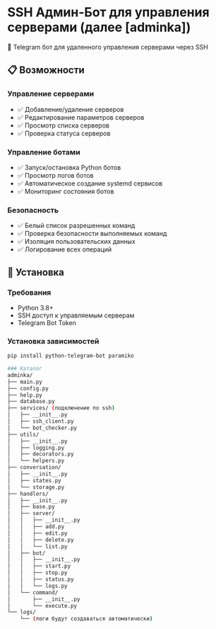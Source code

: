 # SSH Админ-Бот для управления серверами (далее [adminka])

🤖 Telegram бот для удаленного управления серверами через SSH

## 📋 Возможности

### Управление серверами
- ✅ Добавление/удаление серверов
- ✅ Редактирование параметров серверов
- ✅ Просмотр списка серверов
- ✅ Проверка статуса серверов

### Управление ботами
- ✅ Запуск/остановка Python ботов
- ✅ Просмотр логов ботов
- ✅ Автоматическое создание systemd сервисов
- ✅ Мониторинг состояния ботов

### Безопасность
- ✅ Белый список разрешенных команд
- ✅ Проверка безопасности выполняемых команд
- ✅ Изоляция пользовательских данных
- ✅ Логирование всех операций

## 🚀 Установка

### Требования
- Python 3.8+
- SSH доступ к управляемым серверам
- Telegram Bot Token

### Установка зависимостей
```bash
pip install python-telegram-bot paramiko

### Каталог 
adminka/
├── main.py
├── config.py
├── help.py
├── database.py
├── services/ (подключение по ssh)
│   ├── __init__.py
│   ├── ssh_client.py
│   └── bot_checker.py
├── utils/
│   ├── __init__.py
│   ├── logging.py
│   ├── decorators.py
│   └── helpers.py
├── conversation/
│   ├── __init__.py
│   ├── states.py
│   └── storage.py
├── handlers/
│   ├── __init__.py
│   ├── base.py
│   ├── server/
│   │   ├── __init__.py
│   │   ├── add.py
│   │   ├── edit.py
│   │   ├── delete.py
│   │   └── list.py
│   ├── bot/
│   │   ├── __init__.py
│   │   ├── start.py
│   │   ├── stop.py
│   │   ├── status.py
│   │   └── logs.py
│   └── command/
│       ├── __init__.py
│       └── execute.py
└── logs/
    └── (логи будут создаваться автоматически)